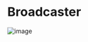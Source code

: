 # Broadcaster
![image](https://user-images.githubusercontent.com/64712597/155580890-beecbe13-8c18-4fe7-8132-6b69e4bf03d4.png)
